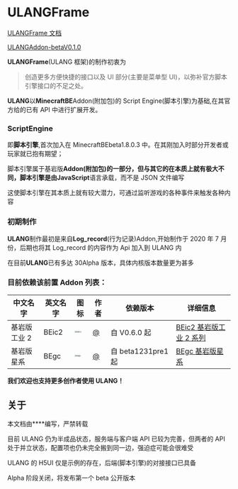 # ULANGFrame

[ULANGFrame 文档](https://iamlolicon.work/doc/ulangdoc)

[ULANGAddon-betaV0.1.0](https://github.com/biyuehu/ulangframe/releases/tag/ulang)

**ULANGFrame**(ULANG 框架)的制作初衷为

> 创造更多方便快捷的接口以及 UI 部分(主要是菜单型 UI)，以弥补官方脚本引擎接口的不足之处。

**ULANG**以**MinecraftBE**Addon(附加包)的 Script Engine(脚本引擎)为基础,在其官方给的已有 API 中进行扩展开发。

[](./ULANGbe/pack_icon.png)

### ScriptEngine

即**脚本引擎**,首次加入在 MinecraftBEbeta1.8.0.3 中。在其刚加入时部分开发者或玩家就已抱有期望；

脚本引擎属于基岩版**Addon(附加包)**的一部分，但与其它的在本质上就有极大不同，脚本引擎是由**JavaScript**语言承载，而不是 JSON 文件编写

这使脚本引擎在其本质上就有较大潜力，可通过监听游戏的各种事件来触发各种内容

### 初期制作

**ULANG**制作最初是来自**Log_record**(行为记录)Addon,开始制作于 2020 年 7 月份，后期也将其 Log_record 的内容作为 Api 加入到 ULANG 内

在目前**ULANG**已有多达 30Alpha 版本，具体内核版本数量更为甚多

### 目前依赖该前置 Addon 列表：

| 中文名字     | 英文名字 | 图标                                                                                               | 作者                              | 依赖版本           | 详细信息                                                                                                |
| ------------ | -------- | -------------------------------------------------------------------------------------------------- | --------------------------------- | ------------------ | ------------------------------------------------------------------------------------------------------- |
| 基岩版工业 2 | BEic2    | <img src="https://img.imgdb.cn/item/5ffb0ec93ffa7d37b38b5097.png" alt="BEic2" style="zoom:25%;" /> | [@](https://space..com/293767574) | 自 V0.6.0 起       | [BEic2 基岩版工业 2 系列](https://.github.io/post/BEic2%E5%9F%BA%E5%B2%A9%E7%89%88%E5%B7%A5%E4%B8%9A2/) |
| 基岩版星系   | BEgc     | <img src="https://img.imgdb.cn/item/5f8bed041cd1bbb86b5543ff.png" alt="BEgc" style="zoom:25%;" />  | [@](https://space..com/293767574) | 自 beta1231pre1 起 | [BEgc 基岩版星系](https://.github.io/post/BEgc%E5%9F%BA%E5%B2%A9%E7%89%88%E6%98%9F%E7%B3%BB/)           |

**我们欢迎也支持更多创作者使用 ULANG！**

## 关于

本文档由\*\*\*\*编写，严禁转载

目前 ULANG 仍为半成品状态，服务端与客户端 API 已较为完善，但两者的 API 处于并立状态，配置项也仍未完全搬到同一边，强迫症可能会很难受

ULANG 的 H5UI 仅是示例的存在，后端(脚本引擎)的对接接口已具备

Alpha 阶段关闭，将发布第一个 beta 公开版本
